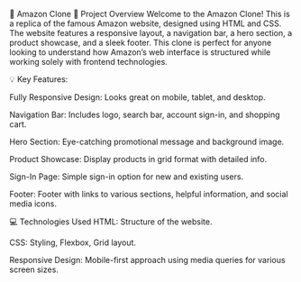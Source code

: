 🚀 Amazon Clone
🎯 Project Overview
Welcome to the Amazon Clone! This is a replica of the famous Amazon website, designed using HTML and CSS. The website features a responsive layout, a navigation bar, a hero section, a product showcase, and a sleek footer. This clone is perfect for anyone looking to understand how Amazon’s web interface is structured while working solely with frontend technologies.

💡 Key Features:

Fully Responsive Design: Looks great on mobile, tablet, and desktop.

Navigation Bar: Includes logo, search bar, account sign-in, and shopping cart.

Hero Section: Eye-catching promotional message and background image.

Product Showcase: Display products in grid format with detailed info.

Sign-In Page: Simple sign-in option for new and existing users.

Footer: Footer with links to various sections, helpful information, and social media icons.

💻 Technologies Used
HTML: Structure of the website.

CSS: Styling, Flexbox, Grid layout.

Responsive Design: Mobile-first approach using media queries for various screen sizes.
